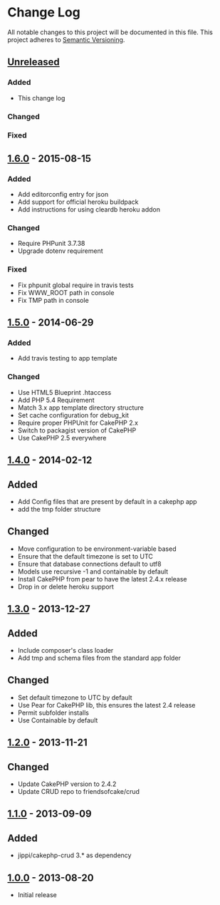 # Change Log
All notable changes to this project will be documented in this file.
This project adheres to [Semantic Versioning](http://semver.org/).

## [Unreleased](https://github.com/FriendsOfCake/app-template/compare/1.6.0...master)
### Added
- This change log

### Changed

### Fixed

## [1.6.0](https://github.com/FriendsOfCake/app-template/releases/tag/1.6.0) - 2015-08-15
### Added
- Add editorconfig entry for json
- Add support for official heroku buildpack
- Add instructions for using cleardb heroku addon

### Changed
- Require PHPunit 3.7.38
- Upgrade dotenv requirement

### Fixed
- Fix phpunit global require in travis tests
- Fix WWW_ROOT path in console
- Fix TMP path in console

## [1.5.0](https://github.com/FriendsOfCake/app-template/releases/tag/1.5.0) - 2014-06-29
### Added
- Add travis testing to app template

### Changed
- Use HTML5 Blueprint .htaccess
- Add PHP 5.4 Requirement
- Match 3.x app template directory structure
- Set cache configuration for debug_kit
- Require proper PHPUnit for CakePHP 2.x
- Switch to packagist version of CakePHP
- Use CakePHP 2.5 everywhere

## [1.4.0](https://github.com/FriendsOfCake/app-template/releases/tag/1.4.0) - 2014-02-12
## Added
- Add Config files that are present by default in a cakephp app
- add the tmp folder structure

## Changed
- Move configuration to be environment-variable based
- Ensure that the default timezone is set to UTC
- Ensure that database connections default to utf8
- Models use recursive -1 and containable by default
- Install CakePHP from pear to have the latest 2.4.x release
- Drop in or delete heroku support

## [1.3.0](https://github.com/FriendsOfCake/app-template/releases/tag/1.3.0) - 2013-12-27
## Added
- Include composer's class loader
- Add tmp and schema files from the standard app folder

## Changed
- Set default timezone to UTC by default
- Use Pear for CakePHP lib, this ensures the latest 2.4 release
- Permit subfolder installs
- Use Containable by default

## [1.2.0](https://github.com/FriendsOfCake/app-template/releases/tag/1.2.0) - 2013-11-21
## Changed
- Update CakePHP version to 2.4.2
- Update CRUD repo to friendsofcake/crud

## [1.1.0](https://github.com/FriendsOfCake/app-template/releases/tag/1.1.0) - 2013-09-09
## Added
- jippi/cakephp-crud 3.* as dependency

## [1.0.0](https://github.com/FriendsOfCake/app-template/releases/tag/release%2F1.0.0) - 2013-08-20
- Initial release
